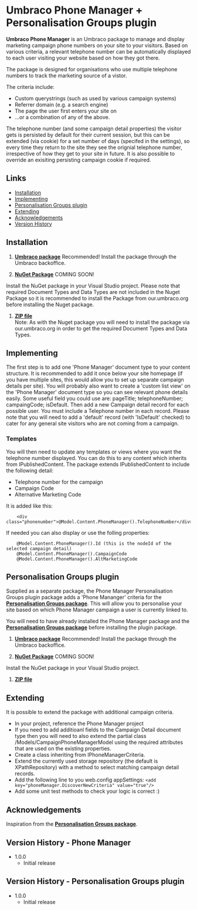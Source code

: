 Umbraco Phone Manager + Personalisation Groups plugin
=====================================================

**Umbraco Phone Manager** is an Umbraco package to manage and display marketing campaign phone numbers on your site to your visitors. Based on various criteria, a relevant telephone number can be automatically displayed to each user visiting your website based on how they got there.

The package is designed for organisations who use multiple telephone numbers to track the marketing source of a vistor.

The criteria include:
- Custom querystrings (such as used by various campaign systems)
- Referrer domain (e.g. a search engine)
- The page the user first enters your site on
- ...or a combination of any of the above.

The telephone number (and some campaign detail properties) the visitor gets is persisted by default for their current session, but this can be extended (via cookie) for a set number of days (specifed in the settings), so every time they return to the site they see the orignial telephone number, irrespective of how they get to your site in future. It is also possible to override an exisiting persisting campaign cookie if required.


## Links

- <a href="#installation">Installation</a>
- <a href="#Implementing">Implementing</a>
- <a href="#Personalisation-Groups-plugin">Personalisation Groups plugin</a>
- <a href="#Extending">Extending</a>
- <a href="#Acknowledgements">Acknowledgements</a>
- <a href="#Version-History---Phone-Manager">Version History</a>


## Installation

1. [**Umbraco package**][UmbracoPackage]  Recommended!
Install the package through the Umbraco backoffice.

1. [**NuGet Package**][NuGetPackage]  COMING SOON!

Install the NuGet package in your Visual Studio project. Please note that required Document Types and Data Types are not included in the Nuget Package so it is recommended to install the Package from our.umbraco.org before installing the Nuget package.

1. [**ZIP file**][GitHubRelease]  
Note: As with the Nuget package you will need to install the package via our.umbraco.org in order to get the required Document Types and Data Types.

[NuGetPackage]: https://github.com/willroscoe/Wr.UmbracoPhoneManager
[UmbracoPackage]: https://github.com/willroscoe/Wr.UmbracoPhoneManager
[GitHubRelease]: https://github.com/willroscoe/Wr.UmbracoPhoneManager/blob/master/releases/umbraco


## Implementing

The first step is to add one 'Phone Manager' document type to your content structure. It is recommended to add it once below your site homepage (if you have multiple sites, this would allow you to set up separate campaign details per site).
You will probably also want to create a 'custom list view' on the 'Phone Manager' document type so you can see relevant phone details easily. Some useful field you could use are: pageTitle; telephoneNumber; campaingCode; isDefault.
Then add a new Campaign detail record for each possible user. You must include a Telephone number in each record. Please note that you will need to add a 'default' record (with 'IsDefault' checked) to cater for any general site visitors who are not coming from a campaign.


### Templates

You will then need to update any templates or views where you want the telephone number displayed. You can do this to any content which inherits from IPublishedContent. The package extends IPublishedContent to include the following detail:
- Telephone number for the campaign
- Campaign Code
- Alternative Marketing Code

It is added like this:
```
	<div class="phonenumber">@Model.Content.PhoneManager().TelephoneNumber</div>
```

If needed you can also display or use the folling properties:
```
	@Model.Content.PhoneManager().Id (this is the nodeId of the selected campaign detail)
	@Model.Content.PhoneManager().CampaignCode
	@Model.Content.PhoneManager().AltMarketingCode
```


## Personalisation Groups plugin

Supplied as a separate package, the Phone Manager Personalisation Groups plugin package adds a 'Phone Mananger' criteria for the [**Personalisation Groups package**][PersonalisationGroupsLink]. This will allow you to personalise your site based on which Phone Manager campaign a user is currently linked to.

[PersonalisationGroupsLink]: https://our.umbraco.org/projects/website-utilities/personalisation-groups/

You will need to have already installed the Phone Manager package and the [**Personalisation Groups package**][PersonalisationGroupsLink] before installing the plugin package.

1. [**Umbraco package**][UmbracoPersonalisationPackage]  Recommended!
Install the package through the Umbraco backoffice.

1. [**NuGet Package**][NuGetPersonalisationPackage]  COMING SOON!

Install the NuGet package in your Visual Studio project.

1. [**ZIP file**][GitHubPersonalisationRelease]  

[NuGetPersonalisationPackage]: https://github.com/willroscoe/Wr.UmbracoPhoneManager
[UmbracoPersonalisationPackage]: https://github.com/willroscoe/Wr.UmbracoPhoneManager
[GitHubPersonalisationRelease]: https://github.com/willroscoe/Wr.UmbracoPhoneManager/blob/master/releases/umbraco


## Extending

It is possible to extend the package with additional campaign criteria.
- In your project, reference the Phone Manager project
- If you need to add additioanl fields to the Campaign Detail document type then you will need to also extend the partial class /Models/CampaignPhoneManagerModel using the required attributes that are used on the existing properties.
- Create a class inheriting from IPhoneManagerCriteria.
- Extend the currently used storage repository (the default is XPathRepository) with a method to select matching campaign detail records.
- Add the following line to you web.config appSettings:
```<add key="phoneManager.DiscoverNewCriteria" value="true"/>``` 
- Add some unit test methods to check your logic is correct :)


## Acknowledgements

Inspiration from the [**Personalisation Groups package**][PersonalisationGroupsLink].


## Version History - Phone Manager

- 1.0.0
	- Initial release

## Version History - Personalisation Groups plugin

- 1.0.0
	- Initial release
